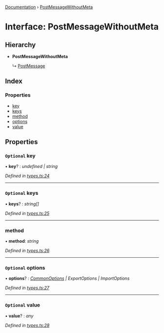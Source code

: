 [Documentation](../README.md) › [PostMessageWithoutMeta](postmessagewithoutmeta.md)

# Interface: PostMessageWithoutMeta

## Hierarchy

* **PostMessageWithoutMeta**

  ↳ [PostMessage](postmessage.md)

## Index

### Properties

* [key](postmessagewithoutmeta.md#optional-key)
* [keys](postmessagewithoutmeta.md#optional-keys)
* [method](postmessagewithoutmeta.md#method)
* [options](postmessagewithoutmeta.md#optional-options)
* [value](postmessagewithoutmeta.md#optional-value)

## Properties

### `Optional` key

• **key**? : *undefined | string*

*Defined in [types.ts:24](https://github.com/badbatch/cachemap/blob/631c61b/packages/core-worker/src/types.ts#L24)*

___

### `Optional` keys

• **keys**? : *string[]*

*Defined in [types.ts:25](https://github.com/badbatch/cachemap/blob/631c61b/packages/core-worker/src/types.ts#L25)*

___

###  method

• **method**: *string*

*Defined in [types.ts:26](https://github.com/badbatch/cachemap/blob/631c61b/packages/core-worker/src/types.ts#L26)*

___

### `Optional` options

• **options**? : *[CommonOptions](commonoptions.md) | ExportOptions | ImportOptions*

*Defined in [types.ts:27](https://github.com/badbatch/cachemap/blob/631c61b/packages/core-worker/src/types.ts#L27)*

___

### `Optional` value

• **value**? : *any*

*Defined in [types.ts:28](https://github.com/badbatch/cachemap/blob/631c61b/packages/core-worker/src/types.ts#L28)*
